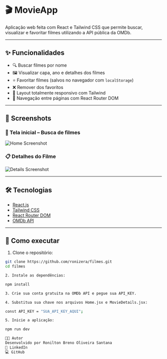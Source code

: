 # 🎬 MovieApp

Aplicação web feita com React e Tailwind CSS que permite buscar, visualizar e favoritar filmes utilizando a API pública da OMDb.

---

## ✨ Funcionalidades

- 🔍 Buscar filmes por nome
- 🖼️ Visualizar capa, ano e detalhes dos filmes
- ⭐ Favoritar filmes (salvos no navegador com `localStorage`)
- ❌ Remover dos favoritos
- 📱 Layout totalmente responsivo com Tailwind
- 🚀 Navegação entre páginas com React Router DOM

---

## 📸 Screenshots

### 🔎 Tela inicial – Busca de filmes

![Home Screenshot](https://via.placeholder.com/800x400?text=Home+MovieApp)

### 📋 Detalhes do Filme

![Details Screenshot](https://via.placeholder.com/800x400?text=Detalhes+do+Filme)

---

## 🛠️ Tecnologias

- [React.js](https://reactjs.org/)
- [Tailwind CSS](https://tailwindcss.com/)
- [React Router DOM](https://reactrouter.com/)
- [OMDb API](https://www.omdbapi.com/)

---

## 🚀 Como executar

1. Clone o repositório:

```bash
git clone https://github.com/ronizera/filmes.git
cd filmes

2. Instale as dependências:

npm install

3. Crie sua conta gratuita na OMDb API e pegue sua API_KEY.

4. Substitua sua chave nos arquivos Home.jsx e MovieDetails.jsx:

const API_KEY = "SUA_API_KEY_AQUI";

5. Inicie a aplicação:

npm run dev

👨‍💻 Autor
Desenvolvido por Ronilton Breno Oliveira Santana
🔗 LinkedIn
💻 GitHub